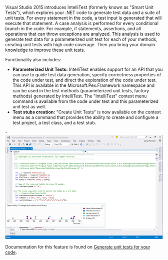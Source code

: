 <properties
    pageTitle="IntelliTest for .NET"
    description="IntelliTest automatically generates unit tests for your code to increase code path coverage dramatically."
    slug="testing"
    order="400"    
    keywords="visual studio, vs2015, vs, visualstudio, productivity, ide, testing, IntelliTest, unit tests, unit testing"
/>

Visual Studio 2015 introduces IntelliTest (formerly known as "Smart Unit Tests"), which explores your .NET code to generate test data and a suite of unit tests. For every statement in the code, a test input is generated that will execute that statement. A case analysis is performed for every conditional branch in the code. For example, if statements, assertions, and all operations that can throw exceptions are analyzed. This analysis is used to generate test data for a parameterized unit test for each of your methods, creating unit tests with high code coverage. Then you bring your domain knowledge to improve these unit tests.

Functionality also includes:

- **Parameterized Unit Tests:** IntelliTest enables support for an API that you can use to guide test data generation, specify correctness properties of the code under test, and direct the exploration of the code under test. This API is available in the Microsoft.Pex.Framework namespace and can be used in the test methods (parameterized unit tests, factory methods) generated by IntelliTest. The "IntelliTest" context menu command is available from the code under test and this parameterized unit test as well.
- **Test stubs creation:** "Create Unit Tests" is now available on the context menu as a command that provides the ability to create and configure a test project, a test class, and a test stub.

-![IntelliTest in Visual Studio](_assets/IntelliTest.png)

Documentation for this feature is found on [Generate unit tests for your code](https://msdn.microsoft.com/library/dn823749(v=vs.140).aspx).
